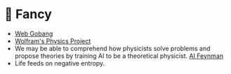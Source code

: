 <span class='anchor' id='-fancy'></span>

# 🤯 Fancy

- [Web Gobang](https://jinchen.space/Web_Gobang/)
- [Wolfram's Physics Project](https://www.wolframphysics.org)
- We may be able to comprehend how physicists solve problems and propose theories by training AI to be a theoretical physicist. [AI Feynman](https://arxiv.org/abs/1905.11481)
- Life feeds on negative entropy.